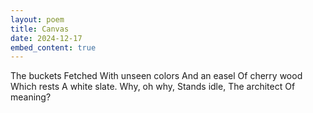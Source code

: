 ```yaml
---
layout: poem
title: Canvas
date: 2024-12-17
embed_content: true
---
```

The buckets
Fetched
With unseen colors
And an easel
Of cherry wood
Which rests
A white slate.
Why, oh why,
Stands idle,
The architect
Of meaning?